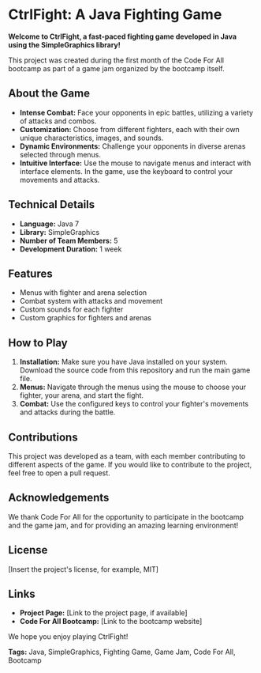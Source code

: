 # CtrlFight: A Java Fighting Game

**Welcome to CtrlFight, a fast-paced fighting game developed in Java using the SimpleGraphics library!**

This project was created during the first month of the Code For All bootcamp as part of a game jam organized by the bootcamp itself.

## About the Game

* **Intense Combat:** Face your opponents in epic battles, utilizing a variety of attacks and combos.
* **Customization:** Choose from different fighters, each with their own unique characteristics, images, and sounds.
* **Dynamic Environments:** Challenge your opponents in diverse arenas selected through menus.
* **Intuitive Interface:** Use the mouse to navigate menus and interact with interface elements. In the game, use the keyboard to control your movements and attacks.

## Technical Details

* **Language:** Java 7
* **Library:** SimpleGraphics
* **Number of Team Members:** 5
* **Development Duration:** 1 week

## Features

* Menus with fighter and arena selection
* Combat system with attacks and movement
* Custom sounds for each fighter
* Custom graphics for fighters and arenas

## How to Play

1. **Installation:** Make sure you have Java installed on your system. Download the source code from this repository and run the main game file.
2. **Menus:** Navigate through the menus using the mouse to choose your fighter, your arena, and start the fight.
3. **Combat:** Use the configured keys to control your fighter's movements and attacks during the battle.

## Contributions

This project was developed as a team, with each member contributing to different aspects of the game. If you would like to contribute to the project, feel free to open a pull request.

## Acknowledgements

We thank Code For All for the opportunity to participate in the bootcamp and the game jam, and for providing an amazing learning environment!

## License

[Insert the project's license, for example, MIT]

## Links

* **Project Page:** [Link to the project page, if available]
* **Code For All Bootcamp:** [Link to the bootcamp website]

We hope you enjoy playing CtrlFight!

**Tags:** Java, SimpleGraphics, Fighting Game, Game Jam, Code For All, Bootcamp

